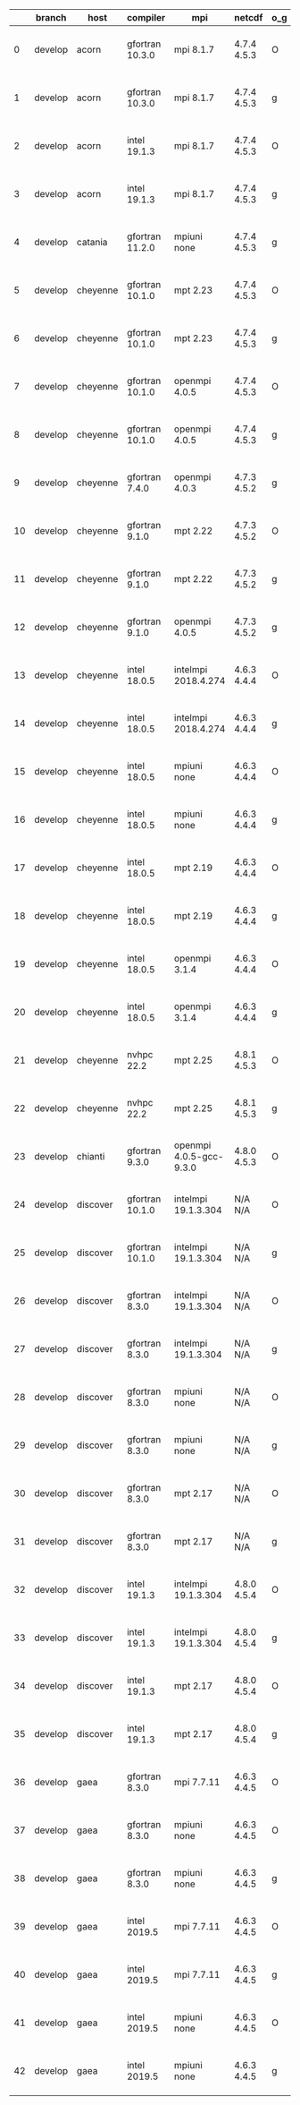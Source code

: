 |    | branch   | host     | compiler        | mpi                     | netcdf      | o_g   | os     | build   | u_pass   | u_fail   | s_pass   | s_fail   | e_pass   | e_fail   |   nuopc_pass |   nuopc_fail | artifacts_hash                                                                                                                                                      | modified                  |
|----|----------|----------|-----------------|-------------------------|-------------|-------|--------|---------|----------|----------|----------|----------|----------|----------|--------------|--------------|---------------------------------------------------------------------------------------------------------------------------------------------------------------------|---------------------------|
|  0 | develop  | acorn    | gfortran 10.3.0 | mpi 8.1.7               | 4.7.4 4.5.3 | O     | Unicos | fail    | fail     | fail     | fail     | fail     | fail     | fail     |            0 |           50 | [artifacts](https://github.com/esmf-org/esmf-test-artifacts/tree/b559813488f3d6a856fe73aac0f4ebe8470e07dc/develop/acorn/gfortran/10.3.0/O/mpi/8.1.7)                | 2022-06-07 01:22:40 +0000 |
|  1 | develop  | acorn    | gfortran 10.3.0 | mpi 8.1.7               | 4.7.4 4.5.3 | g     | Unicos | fail    | fail     | fail     | fail     | fail     | fail     | fail     |            0 |           50 | [artifacts](https://github.com/esmf-org/esmf-test-artifacts/tree/86cc8a8ab47a4785521c058fdb776a73c76acce9/develop/acorn/gfortran/10.3.0/g/mpi/8.1.7)                | 2022-06-07 01:24:07 +0000 |
|  2 | develop  | acorn    | intel 19.1.3    | mpi 8.1.7               | 4.7.4 4.5.3 | O     | Unicos | pass    | 13665    | 0        | 49       | 0        | 80       | 0        |           50 |            0 | [artifacts](https://github.com/esmf-org/esmf-test-artifacts/tree/9eb7eb71158683d74c158ec10469eae63d87c64a/develop/acorn/intel/19.1.3/O/mpi/8.1.7)                   | 2022-06-07 01:50:20 +0000 |
|  3 | develop  | acorn    | intel 19.1.3    | mpi 8.1.7               | 4.7.4 4.5.3 | g     | Unicos | pass    | 13665    | 0        | 49       | 0        | 80       | 0        |           50 |            0 | [artifacts](https://github.com/esmf-org/esmf-test-artifacts/tree/a6e189dcfbc14d19d453330632f62d331d2035a4/develop/acorn/intel/19.1.3/g/mpi/8.1.7)                   | 2022-06-07 01:51:18 +0000 |
|  4 | develop  | catania  | gfortran 11.2.0 | mpiuni none             | 4.7.4 4.5.3 | g     | Darwin | pass    | 12142    | 0        | 8        | 0        | 43       | 0        |            0 |           50 | [artifacts](https://github.com/esmf-org/esmf-test-artifacts/tree/b1616bac63a12762c41ee4f7f8d2daa85a5fb224/develop/catania/gfortran/11.2.0/g/mpiuni/none)            | 2022-06-06 11:58:24 -0600 |
|  5 | develop  | cheyenne | gfortran 10.1.0 | mpt 2.23                | 4.7.4 4.5.3 | O     | Linux  | pass    | 13665    | 0        | 49       | 0        | 80       | 0        |           50 |            0 | [artifacts](https://github.com/esmf-org/esmf-test-artifacts/tree/13ed42bc963fe35de77a9b9b1e7e64122c161a59/develop/cheyenne/gfortran/10.1.0/O/mpt/2.23)              | 2022-06-06 12:18:28 -0600 |
|  6 | develop  | cheyenne | gfortran 10.1.0 | mpt 2.23                | 4.7.4 4.5.3 | g     | Linux  | pass    | 13665    | 0        | 49       | 0        | 80       | 0        |           50 |            0 | [artifacts](https://github.com/esmf-org/esmf-test-artifacts/tree/4296f25ec81273647e540f9ddda7a6ddf59d1875/develop/cheyenne/gfortran/10.1.0/g/mpt/2.23)              | 2022-06-06 12:38:08 -0600 |
|  7 | develop  | cheyenne | gfortran 10.1.0 | openmpi 4.0.5           | 4.7.4 4.5.3 | O     | Linux  | pass    | 13665    | 0        | 49       | 0        | 80       | 0        |           50 |            0 | [artifacts](https://github.com/esmf-org/esmf-test-artifacts/tree/52152e97f63a3b769ad382e7a6857c2a2365d4ab/develop/cheyenne/gfortran/10.1.0/O/openmpi/4.0.5)         | 2022-06-06 12:24:08 -0600 |
|  8 | develop  | cheyenne | gfortran 10.1.0 | openmpi 4.0.5           | 4.7.4 4.5.3 | g     | Linux  | pass    | 13665    | 0        | 49       | 0        | 80       | 0        |           50 |            0 | [artifacts](https://github.com/esmf-org/esmf-test-artifacts/tree/5271a00df96d7c7e98196f51999d27fe550e43c9/develop/cheyenne/gfortran/10.1.0/g/openmpi/4.0.5)         | 2022-06-06 12:45:56 -0600 |
|  9 | develop  | cheyenne | gfortran 7.4.0  | openmpi 4.0.3           | 4.7.3 4.5.2 | g     | Linux  | pass    | 13665    | 0        | 49       | 0        | 80       | 0        |           50 |            0 | [artifacts](https://github.com/esmf-org/esmf-test-artifacts/tree/649bf279569fb7b39218f2a7db9dc259dfdd40c3/develop/cheyenne/gfortran/7.4.0/g/openmpi/4.0.3)          | 2022-06-06 12:40:43 -0600 |
| 10 | develop  | cheyenne | gfortran 9.1.0  | mpt 2.22                | 4.7.3 4.5.2 | O     | Linux  | pass    | 13665    | 0        | 49       | 0        | 80       | 0        |           50 |            0 | [artifacts](https://github.com/esmf-org/esmf-test-artifacts/tree/ccfd5a2e2ffe27be5e693f528e92cb421331165a/develop/cheyenne/gfortran/9.1.0/O/mpt/2.22)               | 2022-06-06 12:15:52 -0600 |
| 11 | develop  | cheyenne | gfortran 9.1.0  | mpt 2.22                | 4.7.3 4.5.2 | g     | Linux  | pass    | 13665    | 0        | 49       | 0        | 80       | 0        |           50 |            0 | [artifacts](https://github.com/esmf-org/esmf-test-artifacts/tree/ea5a879a7cdeac61e83e056144fab29dfc5003cc/develop/cheyenne/gfortran/9.1.0/g/mpt/2.22)               | 2022-06-06 12:35:53 -0600 |
| 12 | develop  | cheyenne | gfortran 9.1.0  | openmpi 4.0.5           | 4.7.3 4.5.2 | g     | Linux  | pass    | 13665    | 0        | 49       | 0        | 80       | 0        |           50 |            0 | [artifacts](https://github.com/esmf-org/esmf-test-artifacts/tree/7e79e46add096a79e84fd07b7f5034e235491d8d/develop/cheyenne/gfortran/9.1.0/g/openmpi/4.0.5)          | 2022-06-06 12:42:31 -0600 |
| 13 | develop  | cheyenne | intel 18.0.5    | intelmpi 2018.4.274     | 4.6.3 4.4.4 | O     | Linux  | pass    | 13665    | 0        | 49       | 0        | 80       | 0        |           50 |            0 | [artifacts](https://github.com/esmf-org/esmf-test-artifacts/tree/9fd2b47a1d30ca0d7e51a42edb470640ed9536b2/develop/cheyenne/intel/18.0.5/O/intelmpi/2018.4.274)      | 2022-06-06 15:33:25 -0600 |
| 14 | develop  | cheyenne | intel 18.0.5    | intelmpi 2018.4.274     | 4.6.3 4.4.4 | g     | Linux  | pass    | 13665    | 0        | 49       | 0        | 80       | 0        |           50 |            0 | [artifacts](https://github.com/esmf-org/esmf-test-artifacts/tree/a598e78d528e586fe07773e584432e85fa5374e6/develop/cheyenne/intel/18.0.5/g/intelmpi/2018.4.274)      | 2022-06-06 15:37:53 -0600 |
| 15 | develop  | cheyenne | intel 18.0.5    | mpiuni none             | 4.6.3 4.4.4 | O     | Linux  | pass    | 12142    | 0        | 8        | 0        | 43       | 0        |            0 |           50 | [artifacts](https://github.com/esmf-org/esmf-test-artifacts/tree/7c3ed4b568884b13635bc899c84a24987325707a/develop/cheyenne/intel/18.0.5/O/mpiuni/none)              | 2022-06-06 14:47:52 -0600 |
| 16 | develop  | cheyenne | intel 18.0.5    | mpiuni none             | 4.6.3 4.4.4 | g     | Linux  | pass    | 12142    | 0        | 8        | 0        | 43       | 0        |            0 |           50 | [artifacts](https://github.com/esmf-org/esmf-test-artifacts/tree/c89f644d75e4958239d9acc9dd58cae67230e381/develop/cheyenne/intel/18.0.5/g/mpiuni/none)              | 2022-06-06 15:09:18 -0600 |
| 17 | develop  | cheyenne | intel 18.0.5    | mpt 2.19                | 4.6.3 4.4.4 | O     | Linux  | pass    | 13665    | 0        | 49       | 0        | 80       | 0        |           50 |            0 | [artifacts](https://github.com/esmf-org/esmf-test-artifacts/tree/6ea5adfa288f1c83382f610dbc99daec52da669d/develop/cheyenne/intel/18.0.5/O/mpt/2.19)                 | 2022-06-06 15:46:07 -0600 |
| 18 | develop  | cheyenne | intel 18.0.5    | mpt 2.19                | 4.6.3 4.4.4 | g     | Linux  | pass    | 13665    | 0        | 49       | 0        | 80       | 0        |           50 |            0 | [artifacts](https://github.com/esmf-org/esmf-test-artifacts/tree/50cc25c061e6a5c69e6ecd8e2b175cafdcecf400/develop/cheyenne/intel/18.0.5/g/mpt/2.19)                 | 2022-06-06 15:50:02 -0600 |
| 19 | develop  | cheyenne | intel 18.0.5    | openmpi 3.1.4           | 4.6.3 4.4.4 | O     | Linux  | pass    | 13665    | 0        | 49       | 0        | 80       | 0        |           50 |            0 | [artifacts](https://github.com/esmf-org/esmf-test-artifacts/tree/e68f19485500753acaaa22cc32bcdf2e1a46e346/develop/cheyenne/intel/18.0.5/O/openmpi/3.1.4)            | 2022-06-06 15:26:56 -0600 |
| 20 | develop  | cheyenne | intel 18.0.5    | openmpi 3.1.4           | 4.6.3 4.4.4 | g     | Linux  | pass    | 13665    | 0        | 49       | 0        | 80       | 0        |           50 |            0 | [artifacts](https://github.com/esmf-org/esmf-test-artifacts/tree/b1ba38b3acd898b2dd881c297469c79b38ea2a51/develop/cheyenne/intel/18.0.5/g/openmpi/3.1.4)            | 2022-06-06 15:36:30 -0600 |
| 21 | develop  | cheyenne | nvhpc 22.2      | mpt 2.25                | 4.8.1 4.5.3 | O     | Linux  | pass    | 13662    | 3        | 49       | 0        | 80       | 0        |           45 |            5 | [artifacts](https://github.com/esmf-org/esmf-test-artifacts/tree/3b2218260a138ccfb3e9e6a792c45fdd8621c0bc/develop/cheyenne/nvhpc/22.2/O/mpt/2.25)                   | 2022-06-06 13:27:49 -0600 |
| 22 | develop  | cheyenne | nvhpc 22.2      | mpt 2.25                | 4.8.1 4.5.3 | g     | Linux  | pass    | 12777    | 888      | 35       | 14       | 66       | 14       |           10 |           40 | [artifacts](https://github.com/esmf-org/esmf-test-artifacts/tree/a728d80ab8e1936a16ef3c6f466c780ab56eab45/develop/cheyenne/nvhpc/22.2/g/mpt/2.25)                   | 2022-06-06 14:30:08 -0600 |
| 23 | develop  | chianti  | gfortran 9.3.0  | openmpi 4.0.5-gcc-9.3.0 | 4.8.0 4.5.3 | O     | Linux  | pass    | 13665    | 0        | 49       | 0        | 80       | 0        |           50 |            0 | [artifacts](https://github.com/esmf-org/esmf-test-artifacts/tree/31da98545ffd6749a5b7a71c9590c2c6c0adcd57/develop/chianti/gfortran/9.3.0/O/openmpi/4.0.5-gcc-9.3.0) | 2022-06-07 01:54:32 -0400 |
| 24 | develop  | discover | gfortran 10.1.0 | intelmpi 19.1.3.304     | N/A N/A     | O     | Linux  | pass    | 13650    | 15       | 49       | 0        | 80       | 0        |           50 |            0 | [artifacts](https://github.com/esmf-org/esmf-test-artifacts/tree/15ad22eee799dd4f6d7da6a42d3ebf054b606033/develop/discover/gfortran/10.1.0/O/intelmpi/19.1.3.304)   | 2022-06-07 01:48:02 -0400 |
| 25 | develop  | discover | gfortran 10.1.0 | intelmpi 19.1.3.304     | N/A N/A     | g     | Linux  | pass    | 13650    | 15       | 49       | 0        | 80       | 0        |           50 |            0 | [artifacts](https://github.com/esmf-org/esmf-test-artifacts/tree/4aa64c2dd7a01b71a24a5e227d466b44bf4a93da/develop/discover/gfortran/10.1.0/g/intelmpi/19.1.3.304)   | 2022-06-07 02:05:30 -0400 |
| 26 | develop  | discover | gfortran 8.3.0  | intelmpi 19.1.3.304     | N/A N/A     | O     | Linux  | pass    | 13650    | 15       | 49       | 0        | 80       | 0        |           50 |            0 | [artifacts](https://github.com/esmf-org/esmf-test-artifacts/tree/2b79cf5081998229723ca654b56b4820fa63b08c/develop/discover/gfortran/8.3.0/O/intelmpi/19.1.3.304)    | 2022-06-07 01:40:07 -0400 |
| 27 | develop  | discover | gfortran 8.3.0  | intelmpi 19.1.3.304     | N/A N/A     | g     | Linux  | pass    | 13650    | 15       | 49       | 0        | 80       | 0        |           50 |            0 | [artifacts](https://github.com/esmf-org/esmf-test-artifacts/tree/7d73916b289eacbadd31affc1dc96bcd0613ed0e/develop/discover/gfortran/8.3.0/g/intelmpi/19.1.3.304)    | 2022-06-07 01:56:10 -0400 |
| 28 | develop  | discover | gfortran 8.3.0  | mpiuni none             | N/A N/A     | O     | Linux  | pass    | 12142    | 0        | 8        | 0        | 43       | 0        |            0 |           50 | [artifacts](https://github.com/esmf-org/esmf-test-artifacts/tree/6bbf90cdaaf75ec0abe2fa3a92b3f915fcf21a63/develop/discover/gfortran/8.3.0/O/mpiuni/none)            | 2022-06-07 01:32:29 -0400 |
| 29 | develop  | discover | gfortran 8.3.0  | mpiuni none             | N/A N/A     | g     | Linux  | pass    | 12142    | 0        | 8        | 0        | 43       | 0        |            0 |           50 | [artifacts](https://github.com/esmf-org/esmf-test-artifacts/tree/7d73916b289eacbadd31affc1dc96bcd0613ed0e/develop/discover/gfortran/8.3.0/g/mpiuni/none)            | 2022-06-07 01:56:10 -0400 |
| 30 | develop  | discover | gfortran 8.3.0  | mpt 2.17                | N/A N/A     | O     | Linux  | pass    | 13665    | 0        | 49       | 0        | 80       | 0        |           46 |            4 | [artifacts](https://github.com/esmf-org/esmf-test-artifacts/tree/e35c427b901fe3bbddccbcbcdbb1592d52fc73fe/develop/discover/gfortran/8.3.0/O/mpt/2.17)               | 2022-06-07 01:41:38 -0400 |
| 31 | develop  | discover | gfortran 8.3.0  | mpt 2.17                | N/A N/A     | g     | Linux  | pass    | 13665    | 0        | 49       | 0        | 80       | 0        |           46 |            4 | [artifacts](https://github.com/esmf-org/esmf-test-artifacts/tree/15ad22eee799dd4f6d7da6a42d3ebf054b606033/develop/discover/gfortran/8.3.0/g/mpt/2.17)               | 2022-06-07 01:48:02 -0400 |
| 32 | develop  | discover | intel 19.1.3    | intelmpi 19.1.3.304     | 4.8.0 4.5.4 | O     | Linux  | pass    | 13665    | 0        | 49       | 0        | 80       | 0        |           50 |            0 | [artifacts](https://github.com/esmf-org/esmf-test-artifacts/tree/5141bb4d84baaa88c5f2632bae70675843d9925b/develop/discover/intel/19.1.3/O/intelmpi/19.1.3.304)      | 2022-06-07 01:58:46 -0400 |
| 33 | develop  | discover | intel 19.1.3    | intelmpi 19.1.3.304     | 4.8.0 4.5.4 | g     | Linux  | pass    | 13665    | 0        | 49       | 0        | 80       | 0        |           50 |            0 | [artifacts](https://github.com/esmf-org/esmf-test-artifacts/tree/4aa64c2dd7a01b71a24a5e227d466b44bf4a93da/develop/discover/intel/19.1.3/g/intelmpi/19.1.3.304)      | 2022-06-07 02:05:30 -0400 |
| 34 | develop  | discover | intel 19.1.3    | mpt 2.17                | 4.8.0 4.5.4 | O     | Linux  | pass    | 13665    | 0        | 49       | 0        | 80       | 0        |           50 |            0 | [artifacts](https://github.com/esmf-org/esmf-test-artifacts/tree/8329b1a7f20dcbe96acb01dacc41b0521b641ad2/develop/discover/intel/19.1.3/O/mpt/2.17)                 | 2022-06-07 01:49:59 -0400 |
| 35 | develop  | discover | intel 19.1.3    | mpt 2.17                | 4.8.0 4.5.4 | g     | Linux  | pass    | 13665    | 0        | 49       | 0        | 80       | 0        |           50 |            0 | [artifacts](https://github.com/esmf-org/esmf-test-artifacts/tree/5141bb4d84baaa88c5f2632bae70675843d9925b/develop/discover/intel/19.1.3/g/mpt/2.17)                 | 2022-06-07 01:58:46 -0400 |
| 36 | develop  | gaea     | gfortran 8.3.0  | mpi 7.7.11              | 4.6.3 4.4.5 | O     | Unicos | pass    | 13664    | 1        | 49       | 0        | 80       | 0        |           47 |            3 | [artifacts](https://github.com/esmf-org/esmf-test-artifacts/tree/55d026eff2771d58f92ee123f2cd579946dd4b10/develop/gaea/gfortran/8.3.0/O/mpi/7.7.11)                 | 2022-06-07 01:56:37 -0400 |
| 37 | develop  | gaea     | gfortran 8.3.0  | mpiuni none             | 4.6.3 4.4.5 | O     | Unicos | pass    | 12142    | 0        | 8        | 0        | 43       | 0        |            0 |           50 | [artifacts](https://github.com/esmf-org/esmf-test-artifacts/tree/e1d42fe76fdcd4d1d56c5b1db09974a0347133cb/develop/gaea/gfortran/8.3.0/O/mpiuni/none)                | 2022-06-07 01:34:07 -0400 |
| 38 | develop  | gaea     | gfortran 8.3.0  | mpiuni none             | 4.6.3 4.4.5 | g     | Unicos | pass    | 12142    | 0        | 8        | 0        | 43       | 0        |            0 |           50 | [artifacts](https://github.com/esmf-org/esmf-test-artifacts/tree/a9d9aa31957433b3656b6f370cde83078b34b4b9/develop/gaea/gfortran/8.3.0/g/mpiuni/none)                | 2022-06-07 02:14:01 -0400 |
| 39 | develop  | gaea     | intel 2019.5    | mpi 7.7.11              | 4.6.3 4.4.5 | O     | Unicos | pass    | 13650    | 15       | 49       | 0        | 80       | 0        |           47 |            3 | [artifacts](https://github.com/esmf-org/esmf-test-artifacts/tree/e1d42fe76fdcd4d1d56c5b1db09974a0347133cb/develop/gaea/intel/2019.5/O/mpi/7.7.11)                   | 2022-06-07 01:34:07 -0400 |
| 40 | develop  | gaea     | intel 2019.5    | mpi 7.7.11              | 4.6.3 4.4.5 | g     | Unicos | pass    | 13650    | 15       | 49       | 0        | 80       | 0        |           47 |            3 | [artifacts](https://github.com/esmf-org/esmf-test-artifacts/tree/e2275012bf07c072b79d6bd618f600998f29b960/develop/gaea/intel/2019.5/g/mpi/7.7.11)                   | 2022-06-07 01:52:04 -0400 |
| 41 | develop  | gaea     | intel 2019.5    | mpiuni none             | 4.6.3 4.4.5 | O     | Unicos | pass    | 12127    | 15       | 8        | 0        | 43       | 0        |            0 |           50 | [artifacts](https://github.com/esmf-org/esmf-test-artifacts/tree/c978d4a66454473f0586ed792b3594810115d8b2/develop/gaea/intel/2019.5/O/mpiuni/none)                  | 2022-06-07 01:20:25 -0400 |
| 42 | develop  | gaea     | intel 2019.5    | mpiuni none             | 4.6.3 4.4.5 | g     | Unicos | pass    | 12127    | 15       | 8        | 0        | 43       | 0        |            0 |           50 | [artifacts](https://github.com/esmf-org/esmf-test-artifacts/tree/3b6c9776128532ae7f49af177812ac161dbe69b4/develop/gaea/intel/2019.5/g/mpiuni/none)                  | 2022-06-07 02:06:18 -0400 |